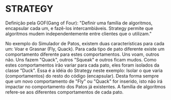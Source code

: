 STRATEGY
========

Definição pela GOF(Gang of Four): "Definir uma família de algoritmos, encapsular cada um, e fazê-los intercambiáveis.
								   Strategy permite que algoritmos mudem independentemente entre clientes que o utilizam."

No exemplo do Simulador de Patos, existem duas características para cada um: Voar e Grasnar (Fly, Quack). Para cada tipo de
pato diferente existe um comportamento diferente para estes comportamentos. Uns voam, outros não. Uns fazem "Quack", outros
"Squeak" e outros ficam mudos. Como estes comportamentos irão variar para cada pato, eles foram isolados da classe "Duck". 
Essa é a idéia do Strategy neste exemplo: Isolar o que varia (comportamentos) do resto do código (encapsular). Desta forma 
sempre que um novo comportamento de "Fly" ou "Quack" for inserido, isto não irá impactar no comportamento dos Patos já existentes.
A família de algoritmos refere-se aos diferentes comportamentos de cada pato.
